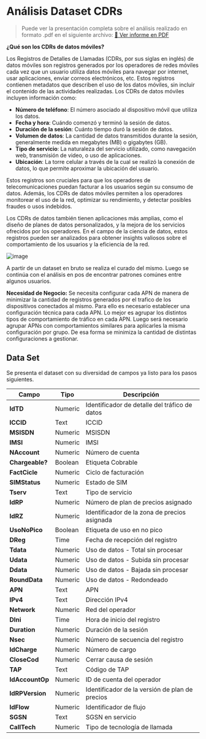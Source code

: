 # Análisis Dataset CDRs #

> Puede ver la presentación completa sobre el análisis realizado en formato .pdf en el siguiente archivo:
> [📄 Ver informe en PDF](./Análisis%20de%20CDRs.pdf)

**¿Qué son los CDRs de datos móviles?**

Los Registros de Detalles de Llamadas (CDRs, por sus siglas en inglés) de datos móviles son registros generados por los operadores de redes móviles cada vez que un usuario utiliza datos móviles para navegar por internet, usar aplicaciones, enviar correos electrónicos, etc. Estos registros contienen metadatos que describen el uso de los datos móviles, sin incluir el contenido de las actividades realizadas. Los CDRs de datos móviles incluyen información como:

- **Número de teléfono**: El número asociado al dispositivo móvil que utiliza los datos.
- **Fecha y hora**: Cuándo comenzó y terminó la sesión de datos.
- **Duración de la sesión**: Cuánto tiempo duró la sesión de datos.
- **Volumen de datos**: La cantidad de datos transmitidos durante la sesión, generalmente medida en megabytes (MB) o gigabytes (GB).
- **Tipo de servicio**: La naturaleza del servicio utilizado, como navegación web, transmisión de video, o uso de aplicaciones.
- **Ubicación**: La torre celular a través de la cual se realizó la conexión de datos, lo que permite aproximar la ubicación del usuario.

Estos registros son cruciales para que los operadores de telecomunicaciones puedan facturar a los usuarios según su consumo de datos. Además, los CDRs de datos móviles permiten a los operadores monitorear el uso de la red, optimizar su rendimiento, y detectar posibles fraudes o usos indebidos​​.

Los CDRs de datos también tienen aplicaciones más amplias, como el diseño de planes de datos personalizados, y la mejora de los servicios ofrecidos por los operadores. En el campo de la ciencia de datos, estos registros pueden ser analizados para obtener insights valiosos sobre el comportamiento de los usuarios y la eficiencia de la red​.

![image](https://github.com/user-attachments/assets/09e64de8-85bb-4dca-8b27-6899d5a6f88c)

A partir de un dataset en bruto se realiza el curado del mismo. Luego se continúa con el análisis en pos de encontrar patrones comúnes entre algunos usuarios.

**Necesidad de Negocio:** Se necesita configurar cada APN de manera de minimizar la cantidad de registros generados por el trafico de los dispositivos conectados al mismo. Para ello es necesario establecer una configuración técnica para cada APN. Lo mejor es agrupar los distintos tipos de comportamiento de tráfico en cada APN. Luego será necesario agrupar APNs con comportamientos similares para aplicarles la misma configuración por grupo. De esa forma se minimiza la cantidad de distintas configuraciones a gestionar.

## Data Set ##
Se presenta el dataset con su diversidad de campos ya listo para los pasos siguientes.

| **Campo**     | **Tipo** | **Descripción**                                |
|---------------|----------|------------------------------------------------|
| **IdTD**      | Numeric  | Identificador de detalle del tráfico de datos  |
| **ICCID**     | Text     | ICCID                                          |
| **MSISDN**    | Numeric  | MSISDN                                         |
| **IMSI**      | Numeric  | IMSI                                           |
| **NAccount**  | Numeric  | Número de cuenta                               |
| **Chargeable?** | Boolean | Etiqueta Cobrable                            |
| **FactCicle** | Numeric  | Ciclo de facturación                           |
| **SIMStatus** | Numeric  | Estado de SIM                                  |
| **Tserv**     | Text     | Tipo de servicio                               |
| **IdRP**      | Numeric  | Número de plan de precios asignado             |
| **IdRZ**      | Numeric  | Identificador de la zona de precios asignada   |
| **UsoNoPico** | Boolean  | Etiqueta de uso en no pico                     |
| **DReg**      | Time     | Fecha de recepción del registro                |
| **Tdata**     | Numeric  | Uso de datos - Total sin procesar              |
| **Udata**     | Numeric  | Uso de datos - Subida sin procesar             |
| **Ddata**     | Numeric  | Uso de datos - Bajada sin procesar             |
| **RoundData** | Numeric  | Uso de datos - Redondeado                      |
| **APN**       | Text     | APN                                            |
| **IPv4**      | Text     | Dirección IPv4                                 |
| **Network**   | Numeric  | Red del operador                               |
| **DIni**      | Time     | Hora de inicio del registro                    |
| **Duration**  | Numeric  | Duración de la sesión                          |
| **Nsec**      | Numeric  | Número de secuencia del registro               |
| **IdCharge**  | Numeric  | Número de cargo                                |
| **CloseCod**  | Numeric  | Cerrar causa de sesión                         |
| **TAP**       | Text     | Código de TAP                                  |
| **IdAccountOp** | Numeric | ID de cuenta del operador                    |
| **IdRPVersion** | Numeric | Identificador de la versión de plan de precios|
| **IdFlow**    | Numeric  | Identificador de flujo                         |
| **SGSN**      | Text     | SGSN en servicio                               |
| **CallTech**  | Numeric  | Tipo de tecnología de llamada                  |
